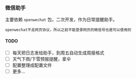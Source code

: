 ### 微信助手

主要依赖 `openwechat` 包，二次开发，作为日常提醒助手。
```
openwechat不走网页协议，所以之前不能登录网页的微信号也是可以使用的
```

#### TODO
- [ ] 每天把日志发给助手，到周五自动生成周报格式
- [ ] 天气下雨/下雪预报提醒，拿伞
- [ ] 配置整理成配置文件 
- [ ] 更多... 